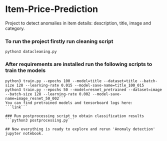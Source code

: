 # Item-Price-Prediction
Project to detect anomalies in item details: description, title, image and category.

### To run the project firstly run cleaning script
```python3 datacleaning.py```


### After requirements are installed run the following scripts to train the models
```python3 train.py --epochs 100 --model=description --dataset=description --batch-size 128 --learning-rate 0.015 --model-save-name=desc_100_015
python3 train.py --epochs 100 --model=title --dataset=title --batch-size 128 --learning-rate 0.015 --model-save-name=title_100_015
python3 train.py --epochs 50 --model=resnet_pretrained --dataset=image --batch-size 128 --learning-rate 0.002 --model-save-name=image_resnet_50_002```
You can find pretrained models and tensorboard logs here:
```link```

### Run postprocessing script to obtain classification results
```python3 postprocessing.py```

## Now everything is ready to explore and rerun 'Anomaly detection' jupyter notebook.
